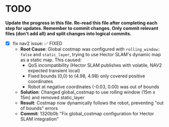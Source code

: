 # TODO
**Update the progress in this file.
Re-read this file after completing each step for updates.
Remember to commit changes.
Only commit relevant files (don't add all) and split changes into logical commits.**

- [x] fix nav2 issue: ✅ FIXED
  - **Root Cause**: Global costmap was configured with `rolling_window: false` and `static_layer`, trying to use Hector SLAM's dynamic map as a static map. This caused:
    - QoS incompatibility (Hector SLAM publishes with volatile, NAV2 expected transient local)
    - Fixed bounds (0,0) to (4.98, 4.98) only covered positive coordinates
    - Robot at negative coordinates (-0.03, 0.00) was out of bounds
  - **Solution**: Changed global_costmap to use rolling window (15m x 15m) and removed static_layer
  - **Result**: Costmap now dynamically follows the robot, preventing "out of bounds" errors
  - **Commit**: 1320b0b "Fix global_costmap configuration for Hector SLAM integration"